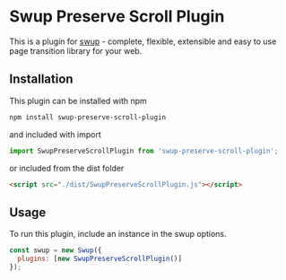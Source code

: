 # Swup Preserve Scroll Plugin

This is a plugin for [swup](https://swup.js.org/) - complete, flexible, extensible and easy to use page transition library for your web.

## Installation

This plugin can be installed with npm

```bash
npm install swup-preserve-scroll-plugin
```

and included with import

```javascript
import SwupPreserveScrollPlugin from 'swup-preserve-scroll-plugin';
```

or included from the dist folder

```html
<script src="./dist/SwupPreserveScrollPlugin.js"></script>
```

## Usage

To run this plugin, include an instance in the swup options.

```javascript
const swup = new Swup({
  plugins: [new SwupPreserveScrollPlugin()]
});
```
